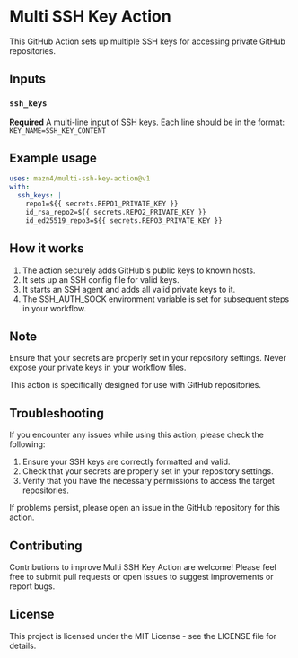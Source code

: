 # Multi SSH Key Action

This GitHub Action sets up multiple SSH keys for accessing private GitHub repositories.

## Inputs

### `ssh_keys`

**Required** A multi-line input of SSH keys. Each line should be in the format: `KEY_NAME=SSH_KEY_CONTENT`

## Example usage

```yaml
uses: mazn4/multi-ssh-key-action@v1
with:
  ssh_keys: |
    repo1=${{ secrets.REPO1_PRIVATE_KEY }}
    id_rsa_repo2=${{ secrets.REPO2_PRIVATE_KEY }}
    id_ed25519_repo3=${{ secrets.REPO3_PRIVATE_KEY }}
```

## How it works

1. The action securely adds GitHub's public keys to known hosts.
2. It sets up an SSH config file for valid keys.
3. It starts an SSH agent and adds all valid private keys to it.
4. The SSH_AUTH_SOCK environment variable is set for subsequent steps in your workflow.

## Note

Ensure that your secrets are properly set in your repository settings. Never expose your private keys in your workflow files.

This action is specifically designed for use with GitHub repositories.

## Troubleshooting

If you encounter any issues while using this action, please check the following:

1. Ensure your SSH keys are correctly formatted and valid.
2. Check that your secrets are properly set in your repository settings.
3. Verify that you have the necessary permissions to access the target repositories.

If problems persist, please open an issue in the GitHub repository for this action.

## Contributing

Contributions to improve Multi SSH Key Action are welcome! Please feel free to submit pull requests or open issues to suggest improvements or report bugs.

## License

This project is licensed under the MIT License - see the LICENSE file for details.